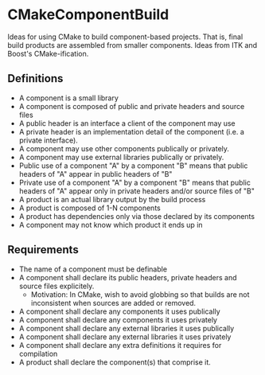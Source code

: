 CMakeComponentBuild
===================
Ideas for using CMake to build component-based projects. That is,
final build products are assembled from smaller components. Ideas
from ITK and Boost's CMake-ification.

Definitions
-----------
- A component is a small library
- A component is composed of public and private headers and source files
- A public header is an interface a client of the component may use
- A private header is an implementation detail of the component (i.e. a
  private interface).
- A component may use other components publically or privately.
- A component may use external libraries publically or privately.
- Public use of a component "A" by a component "B" means that public
  headers of "A" appear in public headers of "B"
- Private use of a component "A" by a component "B" means that public
  headers of "A" appear only in private headers and/or source files of "B"
- A product is an actual library output by the build process
- A product is composed of 1-N components
- A product has dependencies only via those declared by its components
- A component may not know which product it ends up in

Requirements
------------
- The name of a component must be definable
- A component shall declare its public headers, private headers and
  source files explicitely.
  - Motivation: In CMake, wish to avoid globbing so that builds are not
    inconsistent when sources are added or removed.
- A component shall declare any components it uses publically
- A component shall declare any components it uses privately
- A component shall declare any external libraries it uses publically
- A component shall declare any external libraries it uses privately
- A component shall declare any extra definitions it requires for compilation
- A product shall declare the component(s) that comprise it.

